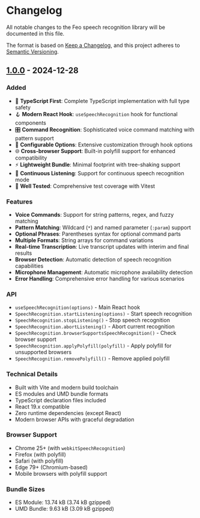 # Changelog

All notable changes to the Feo speech recognition library will be documented in this file.

The format is based on [Keep a Changelog](https://keepachangelog.com/en/1.0.0/),
and this project adheres to [Semantic Versioning](https://semver.org/spec/v2.0.0.html).

## [1.0.0] - 2024-12-28

### Added
- 🎯 **TypeScript First**: Complete TypeScript implementation with full type safety
- 🪝 **Modern React Hook**: `useSpeechRecognition` hook for functional components
- 🎛️ **Command Recognition**: Sophisticated voice command matching with pattern support
- 🔧 **Configurable Options**: Extensive customization through hook options
- 🌐 **Cross-browser Support**: Built-in polyfill support for enhanced compatibility
- ⚡ **Lightweight Bundle**: Minimal footprint with tree-shaking support
- 🔄 **Continuous Listening**: Support for continuous speech recognition mode
- 🧪 **Well Tested**: Comprehensive test coverage with Vitest

### Features
- **Voice Commands**: Support for string patterns, regex, and fuzzy matching
- **Pattern Matching**: Wildcard (`*`) and named parameter (`:param`) support
- **Optional Phrases**: Parentheses syntax for optional command parts
- **Multiple Formats**: String arrays for command variations
- **Real-time Transcription**: Live transcript updates with interim and final results
- **Browser Detection**: Automatic detection of speech recognition capabilities
- **Microphone Management**: Automatic microphone availability detection
- **Error Handling**: Comprehensive error handling for various scenarios

### API
- `useSpeechRecognition(options)` - Main React hook
- `SpeechRecognition.startListening(options)` - Start speech recognition
- `SpeechRecognition.stopListening()` - Stop speech recognition
- `SpeechRecognition.abortListening()` - Abort current recognition
- `SpeechRecognition.browserSupportsSpeechRecognition()` - Check browser support
- `SpeechRecognition.applyPolyfill(polyfill)` - Apply polyfill for unsupported browsers
- `SpeechRecognition.removePolyfill()` - Remove applied polyfill

### Technical Details
- Built with Vite and modern build toolchain
- ES modules and UMD bundle formats
- TypeScript declaration files included
- React 19.x compatible
- Zero runtime dependencies (except React)
- Modern browser APIs with graceful degradation

### Browser Support
- Chrome 25+ (with `webkitSpeechRecognition`)
- Firefox (with polyfill)
- Safari (with polyfill)
- Edge 79+ (Chromium-based)
- Mobile browsers with polyfill support

### Bundle Sizes
- ES Module: 13.74 kB (3.74 kB gzipped)
- UMD Bundle: 9.63 kB (3.09 kB gzipped)

[1.0.0]: https://github.com/yourusername/feo/releases/tag/v1.0.0
